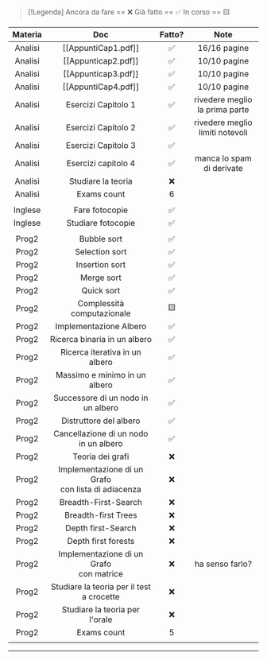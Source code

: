 
> [!Legenda]
> Ancora da fare == ❌ 
> Già fatto == ✅
> In corso == 🟨
> 

| Materia |                          Doc                           | Fatto? |              Note               |
| :-----: | :----------------------------------------------------: | :----: | :-----------------------------: |
| Analisi |                  [[AppuntiCap1.pdf]]                   |   ✅    |          16/16 pagine           |
| Analisi |                  [[Appunticap2.pdf]]                   |   ✅    |          10/10 pagine           |
| Analisi |                  [[Appunticap3.pdf]]                   |   ✅    |          10/10 pagine           |
| Analisi |                  [[AppuntiCap4.pdf]]                   |   ✅    |          10/10 pagine           |
| Analisi |                  Esercizi Capitolo 1                   |   ✅    | rivedere meglio la prima parte  |
| Analisi |                  Esercizi Capitolo 2                   |   ✅    | rivedere meglio limiti notevoli |
| Analisi |                  Esercizi Capitolo 3                   |   ✅    |                                 |
| Analisi |                  Esercizi capitolo 4                   |   ✅    |    manca lo spam di derivate    |
| Analisi |                   Studiare la teoria                   |   ❌    |                                 |
| Analisi |                      Exams count                       |   6    |                                 |
|         |                                                        |        |                                 |
| Inglese |                     Fare fotocopie                     |   ✅    |                                 |
| Inglese |                   Studiare fotocopie                   |   ✅    |                                 |
|         |                                                        |        |                                 |
|  Prog2  |                      Bubble sort                       |   ✅    |                                 |
|  Prog2  |                     Selection sort                     |   ✅    |                                 |
|  Prog2  |                     Insertion sort                     |   ✅    |                                 |
|  Prog2  |                       Merge sort                       |   ✅    |                                 |
|  Prog2  |                       Quick sort                       |   ✅    |                                 |
|  Prog2  |               Complessità computazionale               |   🟨   |                                 |
|  Prog2  |                 Implementazione Albero                 |   ✅    |                                 |
|  Prog2  |              Ricerca binaria in un albero              |   ✅    |                                 |
|  Prog2  |             Ricerca iterativa in un albero             |   ✅    |                                 |
|  Prog2  |             Massimo e minimo in un albero              |   ✅    |                                 |
|  Prog2  |           Successore di un nodo in un albero           |   ✅    |                                 |
|  Prog2  |                 Distruttore del albero                 |   ✅    |                                 |
|  Prog2  |         Cancellazione di un nodo in un albero          |   ✅    |                                 |
|  Prog2  |                    Teoria dei grafi                    |   ❌    |                                 |
|  Prog2  | Implementazione di un Grafo <br>con lista di adiacenza |   ❌    |                                 |
|  Prog2  |                  Breadth-First-Search                  |   ❌    |                                 |
|  Prog2  |                  Breadth-first Trees                   |   ❌    |                                 |
|  Prog2  |                   Depth first-Search                   |   ❌    |                                 |
|  Prog2  |                  Depth first forests                   |   ❌    |                                 |
|  Prog2  |      Implementazione di un Grafo <br>con matrice       |   ❌    |         ha senso farlo?         |
|  Prog2  |       Studiare la teoria per il test a crocette        |   ❌    |                                 |
|  Prog2  |             Studiare la teoria per l'orale             |   ❌    |                                 |
|  Prog2  |                      Exams count                       |   5    |                                 |
|         |                                                        |        |                                 |



---

